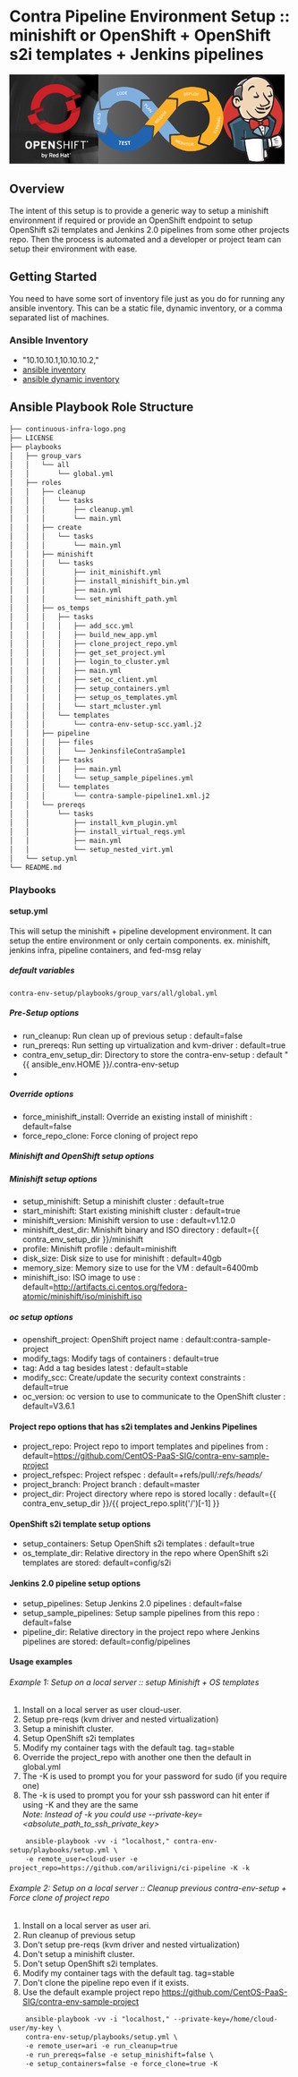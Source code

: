 # Contra Pipeline Environment Setup :: minishift or OpenShift + OpenShift s2i templates + Jenkins pipelines
![CI-Pipeline](continuous-infra-logo.png)

## Overview

The intent of this setup is to provide a generic way to setup a minishift environment if required or provide
an OpenShift endpoint to setup OpenShift s2i templates and Jenkins 2.0 pipelines from some other projects
repo.  Then the process is automated and a developer or project team can setup their environment with ease.

## Getting Started

You need to have some sort of inventory file just as you do for running any ansible inventory.
This can be a static file, dynamic inventory, or a comma separated list of machines.

### Ansible Inventory

- "10.10.10.1,10.10.10.2,"
- [ansible inventory](http://docs.ansible.com/ansible/intro_inventory.html)
- [ansible dynamic inventory](http://docs.ansible.com/ansible/intro_dynamic_inventory.html)

## Ansible Playbook Role Structure
````
├── continuous-infra-logo.png
├── LICENSE
├── playbooks
│   ├── group_vars
│   │   └── all
│   │       └── global.yml
│   ├── roles
│   │   ├── cleanup
│   │   │   └── tasks
│   │   │       ├── cleanup.yml
│   │   │       └── main.yml
│   │   ├── create
│   │   │   └── tasks
│   │   │       └── main.yml
│   │   ├── minishift
│   │   │   └── tasks
│   │   │       ├── init_minishift.yml
│   │   │       ├── install_minishift_bin.yml
│   │   │       ├── main.yml
│   │   │       └── set_minishift_path.yml
│   │   ├── os_temps
│   │   │   ├── tasks
│   │   │   │   ├── add_scc.yml
│   │   │   │   ├── build_new_app.yml
│   │   │   │   ├── clone_project_repo.yml
│   │   │   │   ├── get_set_project.yml
│   │   │   │   ├── login_to_cluster.yml
│   │   │   │   ├── main.yml
│   │   │   │   ├── set_oc_client.yml
│   │   │   │   ├── setup_containers.yml
│   │   │   │   ├── setup_os_templates.yml
│   │   │   │   └── start_mcluster.yml
│   │   │   └── templates
│   │   │       └── contra-env-setup-scc.yaml.j2
│   │   ├── pipeline
│   │   │   ├── files
│   │   │   │   └── JenkinsfileContraSample1
│   │   │   ├── tasks
│   │   │   │   ├── main.yml
│   │   │   │   └── setup_sample_pipelines.yml
│   │   │   └── templates
│   │   │       └── contra-sample-pipeline1.xml.j2
│   │   └── prereqs
│   │       └── tasks
│   │           ├── install_kvm_plugin.yml
│   │           ├── install_virtual_reqs.yml
│   │           ├── main.yml
│   │           └── setup_nested_virt.yml
│   └── setup.yml
└── README.md
````

### Playbooks

####  setup.yml

This will setup the minishift + pipeline development environment.  It can setup the entire environment
or only certain components.  ex. minishift, jenkins infra, pipeline containers, and fed-msg relay

##### default variables
```
contra-env-setup/playbooks/group_vars/all/global.yml

```
##### Pre-Setup options

* run_cleanup: Run clean up of previous setup : default=false
* run_prereqs: Run setting up virtualization and kvm-driver : default=true
* contra_env_setup_dir: Directory to store the contra-env-setup :  default "{{ ansible_env.HOME }}/.contra-env-setup
* 

##### Override options

* force_minishift_install: Override an existing install of minishift : default=false
* force_repo_clone: Force cloning of project repo

##### Minishift and OpenShift setup options

##### Minishift setup options
* setup_minishift: Setup a minishift cluster : default=true
* start_minishift: Start existing minishift cluster : default=true
* minishift_version: Minishift version to use : default=v1.12.0
* minishift_dest_dir: Minishift binary and ISO directory : default={{ contra_env_setup_dir }}/minishift
* profile: Minishift profile : default=minishift
* disk_size: Disk size to use for minishift : default=40gb
* memory_size: Memory size to use for the VM : default=6400mb
* minishift_iso: ISO image to use : default=http://artifacts.ci.centos.org/fedora-atomic/minishift/iso/minishift.iso 

##### oc setup options
* openshift_project: OpenShift project name : default:contra-sample-project
* modify_tags: Modify tags of containers : default=true
* tag: Add a tag besides latest : default=stable
* modify_scc: Create/update the security context constraints : default=true
* oc_version: oc version to use to communicate to the OpenShift cluster : default=V3.6.1

#### Project repo options that has s2i templates and Jenkins Pipelines
* project_repo: Project repo to import templates and pipelines from : default=https://github.com/CentOS-PaaS-SIG/contra-env-sample-project
* project_refspec: Project refspec : default=+refs/pull/*:refs/heads/* 
* project_branch: Project branch : default=master
* project_dir: Project directory where repo is stored locally : default={{ contra_env_setup_dir }}/{{ project_repo.split('/')[-1] }}

#### OpenShift s2i template setup options
* setup_containers: Setup OpenShift s2i templates : default=true
* os_template_dir: Relative directory in the repo where OpenShift s2i templates are stored: default=config/s2i

#### Jenkins 2.0 pipeline setup options
* setup_pipelines: Setup Jenkins 2.0 pipelines : default=false
* setup_sample_pipelines: Setup sample pipelines from this repo : default=false
* pipeline_dir: Relative directory in the project repo where Jenkins pipelines are stored: default=config/pipelines

#### Usage examples

###### Example 1: Setup on a local server :: setup Minishift + OS templates 

 1. Install on a local server as user cloud-user.
 2. Setup pre-reqs (kvm driver and nested virtualization)
 3. Setup a minishift cluster.
 4. Setup OpenShift s2i templates
 5. Modify my container tags with the default tag. tag=stable
 6. Override the project_repo with another one then the default in global.yml
 7. The -K is used to prompt you for your password for sudo (if you require one)
 8. The -k is used to prompt you for your ssh password can hit enter if using -K and they are the same<br>
    _Note: Instead of -k you could use --private-key=<absolute_path_to_ssh_private_key>_
    
```
    ansible-playbook -vv -i "localhost," contra-env-setup/playbooks/setup.yml \
    -e remote_user=cloud-user -e project_repo=https://github.com/arilivigni/ci-pipeline -K -k

```

###### Example 2: Setup on a local server :: Cleanup previous contra-env-setup + Force clone of project repo
 
 1. Install on a local server as user ari.
 2. Run cleanup of previous setup
 3. Don't setup pre-reqs (kvm driver and nested virtualization)
 4. Don't setup a minishift cluster.
 5. Don't setup OpenShift s2i templates.
 6. Modify my container tags with the default tag. tag=stable
 7. Don't clone the pipeline repo even if it exists.
 8. Use the default example project repo https://github.com/CentOS-PaaS-SIG/contra-env-sample-project

```
    ansible-playbook -vv -i "localhost," --private-key=/home/cloud-user/my-key \
    contra-env-setup/playbooks/setup.yml \
    -e remote_user=ari -e run_cleanup=true
    -e run_prereqs=false -e setup_minishift=false \
    -e setup_containers=false -e force_clone=true -K
```